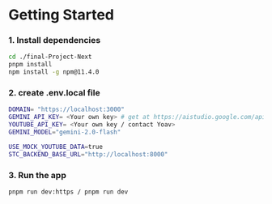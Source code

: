 # Getting Started

### 1. Install dependencies

```bash
cd ./final-Project-Next
pnpm install
npm install -g npm@11.4.0
```

### 2. create .env.local file

```bash
DOMAIN= "https://localhost:3000"
GEMINI_API_KEY= <Your own key> # get at https://aistudio.google.com/apikey
YOUTUBE_API_KEY= <Your own key / contact Yoav>
GEMINI_MODEL="gemini-2.0-flash"

USE_MOCK_YOUTUBE_DATA=true
STC_BACKEND_BASE_URL="http://localhost:8000"
```

### 3. Run the app

```bash
pnpm run dev:https / pnpm run dev
```
